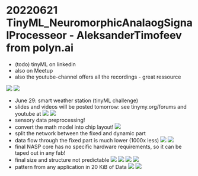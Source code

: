 # 20220621 TinyML_NeuromorphicAnalaogSignalProcesseor - AleksanderTimofeev from polyn.ai

* (todo) tinyML on linkedin
* also on Meetup
* also the youtube-channel offers all the recordings - great ressource

![](img00.png)
![](img01.png)
* June 29: smart weather station (tinyML challenge)
* slides and videos will be posted tomorrow: see tinymy.org/forums and youtube at 
![](img02.png)
![](img03.png)
* sensory data preprocessing!
* convert the math model into chip layout!
![](img04.png)
* split the network between the fixed and dynamic part
* data flow through the fixed part is much lower (1000x less)
![](img05.png)
![](img06.png)
* final NASP core has no specific hardware requirements, so it can be taped out in any fab!
* final size and structure not predictable
![](img07.png)
![](img08.png)
![](img09.png)
![](img10.png)
* pattern from any application in 20 KiB of Data
![](img11.png)
![](img12.png)
